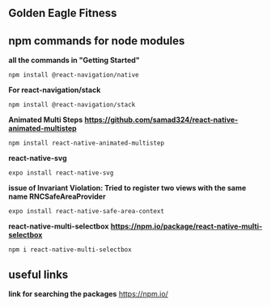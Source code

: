 ## Golden Eagle Fitness

## npm commands for node modules
**all the commands in "Getting Started"**
```
npm install @react-navigation/native
```
**For react-navigation/stack**
```
npm install @react-navigation/stack
```
**Animated Multi Steps**
**https://github.com/samad324/react-native-animated-multistep** 
```
npm install react-native-animated-multistep
```
**react-native-svg**
```
expo install react-native-svg
```
**issue of Invariant Violation: Tried to register two views with the same name RNCSafeAreaProvider**
```
expo install react-native-safe-area-context
```
**react-native-multi-selectbox**
**https://npm.io/package/react-native-multi-selectbox**
```
npm i react-native-multi-selectbox
```

## useful links
**link for searching the packages**
https://npm.io/

